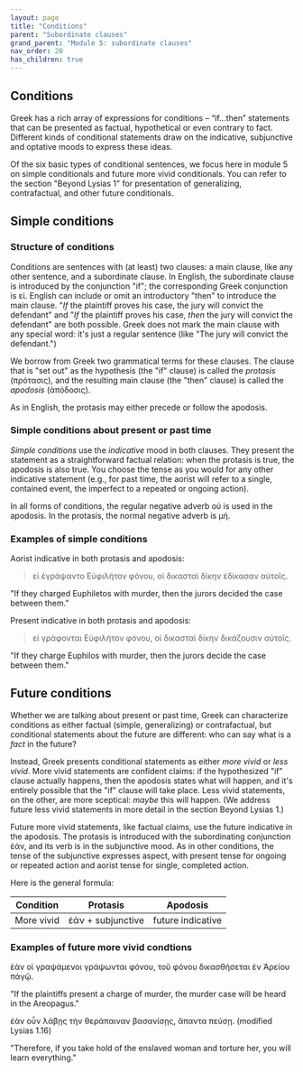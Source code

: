 ```yaml
---
layout: page
title: "Conditions"
parent: "Subordinate clauses"
grand_parent: "Module 5: subordinate clauses"
nav_order: 20
has_children: true
---
```



## Conditions

Greek has a rich array of expressions for conditions – “if...then” statements that can be presented as factual, hypothetical or even contrary to fact. Different kinds of conditional statements draw on the indicative, subjunctive and optative moods to express these ideas. 

Of the six basic types of conditional sentences, we focus here in module 5 on simple conditionals and future more vivid conditionals. You can refer to the section "Beyond Lysias 1" for presentation of generalizing, contrafactual, and other future conditionals.

## Simple conditions

### Structure of conditions

Conditions are sentences with (at least) two clauses:  a main clause, like any other sentence, and a subordinate clause.  In English, the subordinate clause is introduced by the conjunction "if"; the corresponding Greek conjunction is εἰ. English can include or omit an introductory "then" to introduce the main clause.  "*If* the plaintiff proves his case, the jury will convict the defendant" and  "*If* the plaintiff proves his case, *then* the jury will convict the defendant" are both possible.  Greek does not mark the main clause with any special word: it's just a regular sentence (like "The jury will convict the defendant.")

We borrow from Greek two grammatical terms for these clauses.  The clause that is "set out" as the hypothesis (the "if" clause) is called the *protasis* (πρότασις), and the resulting main clause (the "then" clause) is called the *apodosis* (ἀπόδοσις).

As in English, the protasis may either precede or follow the apodosis.

### Simple conditions about present or past time

*Simple conditions* use the *indicative* mood in both clauses. They present the statement as a straightforward factual relation: when the protasis is true, the apodosis is also true.  You choose the tense as you would for any other indicative statement (e.g., for past time, the aorist will refer to a single, contained event, the imperfect to a repeated or ongoing action).

In all forms of conditions, the regular negative adverb οὐ is used in the apodosis. In the protasis, the normal negative adverb is μή.

### Examples of simple conditions

Aorist indicative in both protasis and apodosis:

> εἰ ἐγράψαντο Εὐφιλήτον φόνου, οἱ δικασταὶ δίκην ἐδίκασαν αὐτοῖς.

"If they charged Euphiletos with murder, then the jurors decided the case between them."

Present indicative in both protasis and apodosis:


> εἰ γράφονται Εὐφιλήτον φόνου, οἱ δικασταὶ δίκην δικάζουσιν αὐτοῖς.

"If they charge Euphilos with murder, then the jurors decide the case between them."

## Future conditions 

Whether we are talking about present or past time, Greek can characterize conditions as either factual (simple, generalizing) or contrafactual, but conditional statements about the future are different: who can say what is a *fact* in the future?

Instead, Greek presents conditional statements as either *more vivid* or *less vivid*. More vivid statements are confident claims: if the hypothesized "if" clause actually happens, then the apodosis states what will happen, and it's entirely possible that the "if" clause will take place. Less vivid statements, on the other, are more sceptical: *maybe* this will happen. (We address future less vivid statements in more detail in the section Beyond Lysias 1.)

Future more vivid statements, like factual claims, use the future indicative in the apodosis. The protasis is introduced with the subordinating conjunction ἐάν, and its verb is in the subjunctive mood.
As in other conditions, the tense of the subjunctive expresses aspect, with present tense for ongoing or repeated action and aorist tense for single, completed action.

Here is the general formula:

| Condition | Protasis | Apodosis |
| --- | --- | --- |
| More vivid | ἐάν + subjunctive | future indicative|

### Examples of future more vivid condtions

ἐὰν οἱ γραψάμενοι γράψωνται φόνου, τοῦ φόνου δικασθήσεται ἐν Ἀρείου πάγῷ.

"If the plaintiffs present a charge of murder, the murder case will be heard in the Areopagus."

ἐὰν οὖν λάβῃς τὴν θεράπαιναν βασανίσῃς, ἅπαντα πεύσῃ. (modified Lysias 1.16)

"Therefore, if you take hold of the enslaved woman and torture her, you will learn everything."
